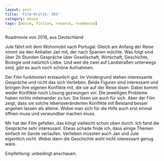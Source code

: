 ```yaml
---
layout: post
title: 'Film-Kritik: 303'
category: movie
tags: [movie, fiction, romance, roadmovie]
---
```


Roadmovie von 2018, aus Deutschland

Jule fährt mit dem Wohnmobil nach Portugal. Gleich am Anfang der Reise nimmt sie den Anhalter Jan mit, der nach Spanien möchte. Was folgt sind über 2h Stunden Gespräche über Gesellschaft, Wirtschaft, Geschichte, Biologie und natürlich Liebe. Und weil die zwei auf Landstraßen unterwegs sind, gibt es auch noch schöne Aufnahmen.

Der Film funktioniert erstaunlich gut. Im Vordergrund stehen interessante Gespräche und nicht das sich Verlieben. Beide Figuren sind interessant und bringen ihre eigenen Konflikte mit, die sie auf der Reise lösen. Dabei kommt weder Konflikte noch Lösung gezwungen vor. Die jeweiligen Probleme haben nichts miteinander zu tun. Sie lösen sie auch für sich. Aber der Film zeigt, dass sie solche lebensveränderten Konflikte mit Beistand besser angehen lassen als alleine. Wobei man sich für die Hilfe auch erst einmal öffnen muss und verwundbar machen muss.

Mir hat der Film gefallen, das klingt vielleicht schon oben durch. Ich fand die Gespräche sehr interessant. Etwas schade finde ich, dass einige Themen einfach im Sande verlaufen. Verlieben müssten auch Jan und Jule eigentlich nicht. Wobei dann die Geschichte wohl nicht interessant genug wäre.

Empfehlung: unbedingt anschauen.